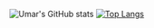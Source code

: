 ![Umar's GitHub stats](https://github-readme-stats.vercel.app/api?username=Umdog786&show_icons=true&theme=dracula)
[![Top Langs](https://github-readme-stats.vercel.app/api/top-langs/?username=Umdog786)](https://github.com/Umdog786/github-readme-stats)
